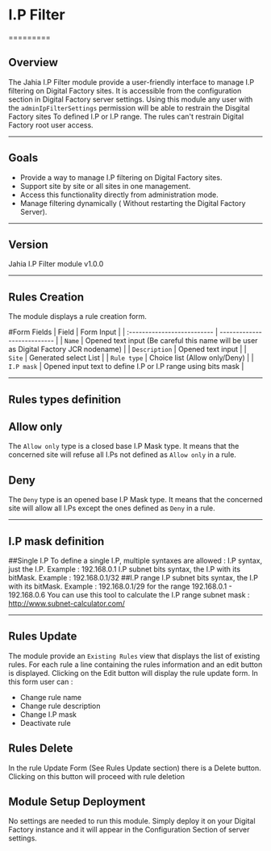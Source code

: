 # I.P Filter
=========

## Overview
The Jahia I.P Filter module provide a user-friendly interface to manage I.P filtering on Digital Factory sites.
It is accessible from the configuration section in Digital Factory server settings.
Using this module any user with the `adminIpFilterSettings` permission will be able to restrain the Disgital Factory sites
To defined I.P or I.P range. The rules can't restrain Digital Factory root user access.

---
## Goals
- Provide a way to manage I.P filtering on Digital Factory sites.
- Support site by site or all sites in one management.
- Access this functionality directly from administration mode.
- Manage filtering dynamically ( Without restarting the Digital Factory Server).

---
## Version
Jahia I.P Filter module v1.0.0

---
## Rules Creation

The module displays a rule creation form.

#Form Fields
| Field                       | Form Input                  |
| :-------------------------- | --------------------------- |
| `Name`                        | Opened text input (Be careful this name will be user as Digital Factory JCR nodename) |
| `Description`                 | Opened text input           |
| `Site`                        | Generated select List       |
| `Rule type`                   | Choice list (Allow only/Deny)   |
| `I.P mask`                    | Opened input text to define I.P or I.P range using bits mask    |

---
## Rules types definition
## Allow only
The `Allow only` type is a closed base I.P Mask type.
It means that the concerned site will refuse all I.Ps not defined as `Allow only` in a rule.
## Deny
The `Deny` type is an opened base I.P Mask type.
It means that the concerned site will allow all I.Ps except the ones defined as `Deny` in a rule.

---
## I.P mask definition
##Single I.P
To define a single I.P, multiple syntaxes are allowed :
I.P syntax, just the I.P. Example : 192.168.0.1
I.P subnet bits syntax, the I.P with its bitMask. Example : 192.168.0.1/32
##I.P range
I.P subnet bits syntax, the I.P with its bitMask. Example : 192.168.0.1/29 for the range 192.168.0.1 - 192.168.0.6
You can use this tool to calculate the I.P range subnet mask : http://www.subnet-calculator.com/

---

## Rules Update
The module provide an `Existing Rules` view that displays the list of existing rules.
For each rule a line containing the rules information and an edit button is displayed.
Clicking on the Edit button will display the rule update form.
In this form user can :
- Change rule name
- Change rule description
- Change I.P mask
- Deactivate rule

## Rules Delete
In the rule Update Form (See Rules Update section) there is a Delete button.
Clicking on this button will proceed with rule deletion

## Module Setup Deployment
No settings are needed to run this module.
Simply deploy it on your Digital Factory instance and it will appear in the Configuration
Section of server settings.